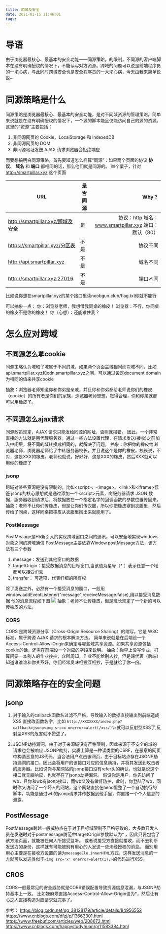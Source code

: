 ```yaml
---
title: 跨域及安全
date: 2021-01-15 11:46:01
tags:
---
```


# 导语
由于浏览器最核心、最基本的安全功能——同源策略，的限制，不同源的客户端脚本在没有明确授权的情况下，不能读写对方资源。跨域的问题可以说是前端程序员的一坨心病，与此同时跨域安全也是安全程序员的一大坨心病，今天由我来简单说说~

<!-- more -->

# 同源策略是什么
同源策略是浏览器最核心、最基本的安全功能，是对不同域资源的管理策略。简单来说就是在没有明确授权的情况下，一个源的脚本能且仅能访问自己的源的资源。
这里的“资源”主要包括：
1. 非同源网页的 Cookie、LocalStorage 和 IndexedDB
2. 非同源网页的 DOM
3. 非同源地址发送 AJAX 请求浏览器会拒绝响应

而要想搞明白同源策略，首先要知道怎么样算“同源”：如果两个页面的协议 **协议**、 **域名** 和 **端口** 都相同的话，那么他们就是同源的。
举个栗子，针对 http://smartpillar.xyz 这个页面

URL|是否同源|Why？
---|-------|----:
http://smartpillar.xyz/跨域及安全 | 是 | 协议：http 域名：www.smartpillar.xyz 端口：默认（80）
https://smartpillar.xyz/分区表 | 不是 | 协议不同
http://api.smartpillar.xyz | 不是 | 域名不同
http://smartpillar.xyz:27016 | 不是 | 端口不同

比如说你想在smartpillar.xyz的某个接口里读noobgun.club/flag.txt你就不能行

可以抽象一点：
你：浏览器老师，我想借我同桌的橡皮！
浏览器：不行，你同桌的橡皮不是你的橡皮！
你（心想）：还能难住我？

# 怎么应对跨域
## 不同源怎么拿cookie
同源策略认为域和子域属于不同的域，如果两个页面主域相同而次域不同，比如api.smartpillar.xyz和cdn.smartpillar.xyz之间，可以通过设定document.domain为相同的值来共享cookie

抽象：浏览器老师知道你和你弟是亲戚，并且你和你弟都给老师说你们的橡皮（cookie）的所有者是你们的家族，浏览器老师想想，觉得合理，你和你弟就都可以用橡皮了。

## 不同源怎么ajax请求
同源政策规定，AJAX 请求只能发给同源的网址，否则就报错。
因此，一个非常直接的方法就是用代理服务器，通过一些方法设置代理，在请求发送(接收)之前加入中间层，将不同的域转换成相同的，就解决了问题。
抽象：你把你的橡皮给浏览器老师，浏览器老师给了中转服务器校长，并且说这个是你的橡皮，校长说，不对，这是XXX的橡皮。老师也就说，好好好，这是XXX的橡皮，然后XXX就可以用你的橡皮了

### jsonp
跨域对某些资源是没有限制的，比如\<script\>、\<image\>、\<link\>和\<iframe\>标签
jsonp的核心思想就是通过添加一个\<script\>元素，向服务器请求 JSON 数据，服务器收到请求后，将数据放在一个指定名字的回调函数的参数位置传回来。
抽象：老师不让你们传橡皮，但是让你们传衣服，所以你把橡皮塞到衣服里，然后传给了同桌，这样同桌把橡皮从衣服里掏出来就能用了。

### PostMessage
PostMeaage是H5新引入的实现跨域窗口之间的通讯，可以安全地实现windows对象之间的跨域通信
PostMessage主要依靠Window.postMessage方法，该方法有三个参数
1. message：发送到其他窗口的数据
2. targetOrigin：接受数据消息的目标窗口,当该值为星号（* ）表示任意一个域都可以接受消息
3. transfer： 可选项，代表纤细的所有权

除了发送之外，必然有一个接受消息的窗口，一般用window.addEventListener("message",receiveMessage.false),用以接受消息数据
他的消息流程如下图
![](1.jpg)
抽象：老师不让传橡皮，但是班长规定了一个新的可以传橡皮的方法。

### CORS
CORS 是跨域资源分享（Cross-Origin Resource Sharing）的缩写。它是 W3C 标准，属于跨源 AJAX 请求的根本解决方法。
简单来说就是在后端设一个Access-Control-Allow-Origin来确定与哪些域共享资源。如果共享资源包括cookie的话，还需在前端设一个对应的字段来说明。
抽象：你早上没写作业，打算问要一本别人的作业抄抄，众所周知，作业不能给别人抄，但是课代表（后端）知道谁谁谁和你关系好，你们经常臭味相投互相抄，于是就给了你一份。

# 同源策略存在的安全问题
## jsonp
1. 对于输入的callback函数名过滤不严格，导致输入的数据直接输出到前端造成XSS
直接改函数名字，比如 `http://XXXXXXX/index.php?callback=jsonp<img src=x onerror=alert(/xss/)\>`就可以反射型XSS了,反射型XSS的危害就不赘述了。

2. JSONP劫持漏洞，由于对于来源域没有严格限制，因此来源于不安全的域的请求也会被响应
JSONP劫持，实质上算是一种读类型的CSRF，在恶意的网页中构造恶意的JS代码，当合法用户点击该网页，由于目标站点存在JSONP劫持漏洞的接口，因此会将用户的该接口对应的信息劫持，并将其发送到攻击者的服务器。比如说你与某网站的jsonp接口没有refer头的确认，也就是说这个接口就无脑响应，也就存在了jsonp劫持漏洞。
假设你是用户，你先访问了wb，且你和wb有jsonp接口，而wb又没有做好防护，此时，你登陆了wb，同时你又访问了一个坏人的网站，这个网站直接在head里整了一个自动执行的脚本，功能是通过wb的jsonp请求并传数据到他手里，你直接一个个人信息的泄露。

## PostMessage
PostMessage跨越一般威胁点在于对于目标域限制不严格导致的，大多数开发人员在发送时对于postmessage防范中targetOrigin参数默认为* ，因此只要包含了该方法页面，就能被任何人所接受监听。
或者说接受方直接就接收，而不去判断发送方的身份，这样就有可能被别有用心的人发送一些未经授权的消息。
而别用用心主要是在接收方设置的读为`messageEle.innerHTML`方式，这样发送消息的一方就可以发送类似于`<img src='x' onerror=alert(1);>`的代码进行XSS。

## CROS
CORS一般最常见的安全威胁就是CORS错误配置导致资源信息泄漏，与JSONP劫持基本上一致。
比如嫌麻烦直接Access-Control-Allow-Origin设为\*，然后让有心之人直接构造对应请求就完事了。


参考：
https://blog.csdn.net/qq_38128179/article/details/84956552
https://www.cnblogs.com/dfzj/p/13663301.html
https://www.freebuf.com/articles/web/208672.html
https://www.cnblogs.com/happystudyhuan/p/11583384.html
